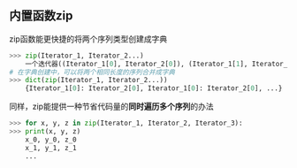 ## 内置函数zip
zip函数能更快捷的将两个序列类型创建成字典
```python 
>>> zip(Iterator_1, Iterator_2...)
	一个迭代器((Iterator_1[0], Iterator_2[0]), (Iterator_1[1], Iterator_2[1])...)
# 在字典创建中，可以将两个相同长度的序列合并成字典
>>> dict(zip(Iterator_1, Iterator_2...))
	{Iterator_1[0]: Iterator_2[0], Iterator_1[0]: Iterator_2[0], ...} 
```
同样，zip能提供一种节省代码量的**同时遍历多个序列**的办法
```python
>>> for x, y, z in zip(Iterator_1, Iterator_2, Iterator_3):
>>> print(x, y, z)
	x_0, y_0, z_0
	x_1, y_1, z_1
	...
```
